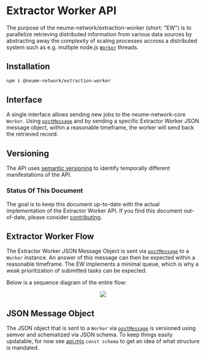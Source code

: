 # Extractor Worker API

The purpose of the neume-network/extraction-worker (short: "EW") is to
parallelize retrieving distributed information from various data sources by
abstracting away the complexity of scaling processes accross a distributed
system such as e.g. multiple node.js
[`Worker`](https://nodejs.org/api/worker_threads.html) threads.

## Installation

```bash
npm i @neume-network/extraction-worker
```

## Interface

A single interface allows sending new jobs to the neume-network-core `Worker`.
Using
[`postMessage`](https://nodejs.org/api/worker_threads.html#workerpostmessagevalue-transferlist)
and by sending a specific Extractor Worker JSON message object, within a
reasonable timeframe, the worker will send back the retrieved record.

## Versioning

The API uses [semantic versioning](https://semver.org/) to identify temporally
different manifestations of the API.

### Status Of This Document

The goal is to keep this document up-to-date with the actual implementation of
the Extractor Worker API. If you find this document out-of-date, please
consider
[contributing](https://github.com/neume-network/neume-network-core/blob/main/contributing.md).

## Extractor Worker Flow

The Extractor Worker JSON Message Object is sent via
[`postMessage`](https://nodejs.org/api/worker_threads.html#workerpostmessagevalue-transferlist)
to a `Worker` instance. An answer of this message can then be expected
within a reasonable timeframe. The EW implements a minimal queue, which is why
a weak prioritization of submitted tasks can be expected.

Below is a sequence diagram of the entire flow:

<p align="center">
  <img src="/assets/diagrams/extractorworkerflow.png" />
</p>

## JSON Message Object

The JSON object that is sent to a `Worker` via
[`postMessage`](https://nodejs.org/api/worker_threads.html#workerpostmessagevalue-transferlist)
is versioned using semver and schematized via JSON schema. To keep things
easily updatable, for now see [api.mjs](./api.mjs) `const schema` to get an
idea of what structure is mandated.

